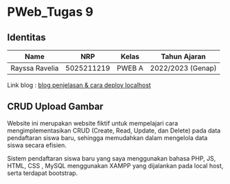 # PWeb_Tugas 9

## Identitas
| Name           | NRP        | Kelas     | Tahun Ajaran      |
| ---            | ---        | ----------|---                |
| Rayssa Ravelia | 5025211219 |PWEB A     | 2022/2023 (Genap) |

Link blog : [blog penjelasan & cara deploy localhost](https://sites.google.com/view/rayssa-blog/pweb/tugas-7-pendaftaran-siswa)

## CRUD Upload Gambar
Website ini merupakan website fiktif untuk mempelajari cara mengimplementasikan CRUD (Create, Read, Update, dan Delete) pada data pendaftaran siswa baru, 
sehingga memudahkan dalam mengelola data siswa secara efisien. 

Sistem pendaftaran siswa baru yang saya menggunakan bahasa PHP, JS, HTML, CSS , MySQL menggunakan XAMPP yang dijalankan pada local host, serta terdapat bootstrap.


